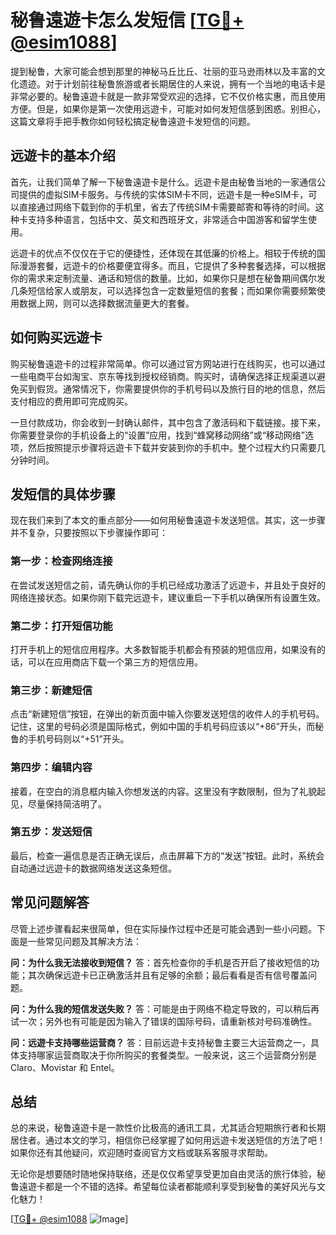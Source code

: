 # 秘鲁遠遊卡怎么发短信 [[TG💪+ @esim1088](https://t.me/s/esim1088)]

提到秘鲁，大家可能会想到那里的神秘马丘比丘、壮丽的亚马逊雨林以及丰富的文化遗迹。对于计划前往秘鲁旅游或者长期居住的人来说，拥有一个当地的电话卡是非常必要的。秘鲁遠遊卡就是一款非常受欢迎的选择，它不仅价格实惠，而且使用方便。但是，如果你是第一次使用远遊卡，可能对如何发短信感到困惑。别担心，这篇文章将手把手教你如何轻松搞定秘鲁遠遊卡发短信的问题。

## 远遊卡的基本介绍

首先，让我们简单了解一下秘鲁遠遊卡是什么。远遊卡是由秘鲁当地的一家通信公司提供的虚拟SIM卡服务。与传统的实体SIM卡不同，远遊卡是一种eSIM卡，可以直接通过网络下载到你的手机里，省去了传统SIM卡需要邮寄和等待的时间。这种卡支持多种语言，包括中文、英文和西班牙文，非常适合中国游客和留学生使用。

远遊卡的优点不仅仅在于它的便捷性，还体现在其低廉的价格上。相较于传统的国际漫游套餐，远遊卡的价格要便宜得多。而且，它提供了多种套餐选择，可以根据你的需求来定制流量、通话和短信的数量。比如，如果你只是想在秘鲁期间偶尔发几条短信给家人或朋友，可以选择包含一定数量短信的套餐；而如果你需要频繁使用数据上网，则可以选择数据流量更大的套餐。

## 如何购买远遊卡

购买秘鲁遠遊卡的过程非常简单。你可以通过官方网站进行在线购买，也可以通过一些电商平台如淘宝、京东等找到授权经销商。购买时，请确保选择正规渠道以避免买到假货。通常情况下，你需要提供你的手机号码以及旅行目的地的信息，然后支付相应的费用即可完成购买。

一旦付款成功，你会收到一封确认邮件，其中包含了激活码和下载链接。接下来，你需要登录你的手机设备上的“设置”应用，找到“蜂窝移动网络”或“移动网络”选项，然后按照提示步骤将远遊卡下载并安装到你的手机中。整个过程大约只需要几分钟时间。

## 发短信的具体步骤

现在我们来到了本文的重点部分——如何用秘鲁遠遊卡发送短信。其实，这一步骤并不复杂，只要按照以下步骤操作即可：

### 第一步：检查网络连接

在尝试发送短信之前，请先确认你的手机已经成功激活了远遊卡，并且处于良好的网络连接状态。如果你刚下载完远遊卡，建议重启一下手机以确保所有设置生效。

### 第二步：打开短信功能

打开手机上的短信应用程序。大多数智能手机都会有预装的短信应用，如果没有的话，可以在应用商店下载一个第三方的短信应用。

### 第三步：新建短信

点击“新建短信”按钮，在弹出的新页面中输入你要发送短信的收件人的手机号码。记住，这里的号码必须是国际格式，例如中国的手机号码应该以“+86”开头，而秘鲁的手机号码则以“+51”开头。

### 第四步：编辑内容

接着，在空白的消息框内输入你想发送的内容。这里没有字数限制，但为了礼貌起见，尽量保持简洁明了。

### 第五步：发送短信

最后，检查一遍信息是否正确无误后，点击屏幕下方的“发送”按钮。此时，系统会自动通过远遊卡的数据网络发送这条短信。

## 常见问题解答

尽管上述步骤看起来很简单，但在实际操作过程中还是可能会遇到一些小问题。下面是一些常见问题及其解决方法：

**问：为什么我无法接收到短信？**
答：首先检查你的手机是否开启了接收短信的功能；其次确保远遊卡已正确激活并且有足够的余额；最后看看是否有信号覆盖问题。

**问：为什么我的短信发送失败？**
答：可能是由于网络不稳定导致的，可以稍后再试一次；另外也有可能是因为输入了错误的国际号码，请重新核对号码准确性。

**问：远遊卡支持哪些运营商？**
答：目前远遊卡支持秘鲁主要三大运营商之一，具体支持哪家运营商取决于你所购买的套餐类型。一般来说，这三个运营商分别是Claro、Movistar 和 Entel。

## 总结

总的来说，秘鲁遠遊卡是一款性价比极高的通讯工具，尤其适合短期旅行者和长期居住者。通过本文的学习，相信你已经掌握了如何用远遊卡发送短信的方法了吧！如果你还有其他疑问，欢迎随时查阅官方文档或联系客服寻求帮助。

无论你是想要随时随地保持联络，还是仅仅希望享受更加自由灵活的旅行体验，秘鲁遠遊卡都是一个不错的选择。希望每位读者都能顺利享受到秘鲁的美好风光与文化魅力！

[[TG💪+ @esim1088](https://t.me/s/esim1088) ![Image](https://i.postimg.cc/4NQfJmqS/Snipaste-2025-05-13-00-14-12.png)]